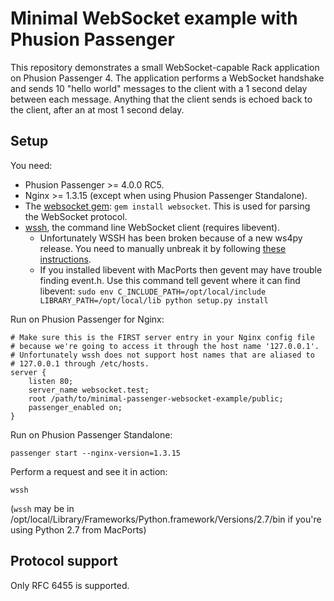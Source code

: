 # Minimal WebSocket example with Phusion Passenger

This repository demonstrates a small WebSocket-capable Rack application on Phusion Passenger 4. The application performs a WebSocket handshake and sends 10 "hello world" messages to the client with a 1 second delay between each message. Anything that the client sends is echoed back to the client, after an at most 1 second delay.

## Setup

You need:

 * Phusion Passenger >= 4.0.0 RC5.
 * Nginx >= 1.3.15 (except when using Phusion Passenger Standalone).
 * The [websocket gem](https://github.com/imanel/websocket-ruby): `gem install websocket`. This is used for parsing the WebSocket protocol.
 * [wssh](https://github.com/progrium/wssh), the command line WebSocket client (requires libevent).
   * Unfortunately WSSH has been broken because of a new ws4py release. You need to manually unbreak it by following [these instructions]().
   * If you installed libevent with MacPorts then gevent may have trouble finding event.h. Use this command tell gevent where it can find libevent: `sudo env C_INCLUDE_PATH=/opt/local/include LIBRARY_PATH=/opt/local/lib python setup.py install`

Run on Phusion Passenger for Nginx:

    # Make sure this is the FIRST server entry in your Nginx config file
    # because we're going to access it through the host name '127.0.0.1'.
    # Unfortunately wssh does not support host names that are aliased to
    # 127.0.0.1 through /etc/hosts.
    server {
        listen 80;
        server_name websocket.test;
        root /path/to/minimal-passenger-websocket-example/public;
        passenger_enabled on;
    }

Run on Phusion Passenger Standalone:

    passenger start --nginx-version=1.3.15

Perform a request and see it in action:

    wssh 

(`wssh` may be in /opt/local/Library/Frameworks/Python.framework/Versions/2.7/bin if you're using Python 2.7 from MacPorts)

## Protocol support

Only RFC 6455 is supported.
